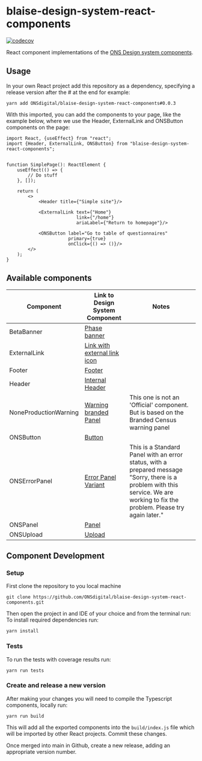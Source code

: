 # blaise-design-system-react-components

[![codecov](https://codecov.io/gh/ONSdigital/blaise-design-system-react-components/branch/main/graph/badge.svg)](https://codecov.io/gh/ONSdigital/blaise-design-system-react-components)
<img src="https://img.shields.io/github/release/ONSdigital/blaise-design-system-react-components.svg?style=flat-square" alt="">


React component implementations of the [ONS Design system components](https://ons-design-system.netlify.app).

## Usage
In your own React project add this repository as a dependency, specifying a release version after the # at the end for example:
```shell
yarn add ONSdigital/blaise-design-system-react-components#0.0.3
```

With this imported, you can add the components to your page, like the example below, where we use the Header, ExternalLink and ONSButton components on the page:
```tsx
import React, {useEffect} from "react";
import {Header, ExternalLink, ONSButton} from "blaise-design-system-react-components";


function SimplePage(): ReactElement {
    useEffect(() => {
        // Do stuff
    }, []);

    return (
        <>
            <Header title={"Simple site"}/>
            
            <ExternalLink text={"Home"}
                          link={"/home"}
                          ariaLabel={"Return to homepage"}/>
                          
            <ONSButton label="Go to table of questionnaires"
                       primary={true}
                       onClick={() => ()}/>
        </>
    );
}
```

## Available components

| Component             | Link to Design System Component                                                       | Notes                                                                                      |
|-----------------------|---------------------------------------------------------------------------------------|--------------------------------------------------------------------------------------------|
| BetaBanner            | [Phase banner](https://ons-design-system.netlify.app/components/phase-banner/)        |                                                                                            |
| ExternalLink          | [Link with external link icon](https://ons-design-system.netlify.app/styles/typography/#link-with-external-link-icon) |                                                                                            |
| Footer                | [Footer](https://ons-design-system.netlify.app/components/footer/)                    |                                                                                            |
| Header                | [Internal Header](https://ons-design-system.netlify.app/components/header/#internal)  |                                                                                            |
| NoneProductionWarning | [Warning branded Panel](https://ons-design-system.netlify.app/components/panel/#warning-branded) | This one is not an 'Official' component. But is based on the Branded Census warning panel    |
| ONSButton             | [Button](https://ons-design-system.netlify.app/components/button/)                    |                                                                                            |
| ONSErrorPanel         | [Error Panel Variant](https://ons-design-system.netlify.app/components/panel/)        | This is a Standard Panel with an error status, with a prepared message "Sorry, there is a problem with this service. We are working to fix the problem. Please try again later."  |
| ONSPanel              | [Panel](https://ons-design-system.netlify.app/components/panel/)                      |                                                                                            |
| ONSUpload             | [Upload](https://ons-design-system.netlify.app/components/upload/)                    |                                                                                            |

## Component Development

### Setup
First clone the repository to you local machine 
```shell
git clone https://github.com/ONSdigital/blaise-design-system-react-components.git
```

Then open the project in and IDE of your choice and from the terminal run: 
To install required dependencies run:
```shell
yarn install
```

### Tests
To run the tests with coverage results run:
```shell
yarn run tests
```

### Create and release a new version
After making your changes you will need to compile the Typescript components, locally run:   
```shell
yarn run build
```
This will add all the exported components into the `build/index.js` file which will be imported by other React projects. Commit these changes.

Once merged into main in Github, create a new release, adding an appropriate version number. 